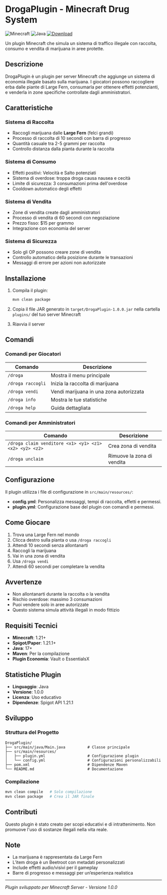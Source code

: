 # DrogaPlugin - Minecraft Drug System
![Minecraft](https://img.shields.io/badge/Minecraft-1.20%2B-5fbdff?style=for-the-badge&logo=minecraft)
![Java](https://img.shields.io/badge/Java-17%2B-f89820?style=for-the-badge&logo=openjdk)
[![Download](https://img.shields.io/badge/Download-DrogaPlugin.jar-success?style=for-the-badge&logo=github)](https://github.com/youness998/Droga-systems/releases/tag/v1.0)


Un plugin Minecraft che simula un sistema di traffico illegale con raccolta, consumo e vendita di marijuana in aree protette.

## Descrizione

DrogaPlugin è un plugin per server Minecraft che aggiunge un sistema di economia illegale basato sulla marijuana. I giocatori possono raccogliere erba dalle piante di Large Fern, consumarla per ottenere effetti potenzianti, e venderla in zone specifiche controllate dagli amministratori.

## Caratteristiche

### Sistema di Raccolta
- Raccogli marijuana dalle **Large Fern** (felci grandi)
- Processo di raccolta di 10 secondi con barra di progresso
- Quantità casuale tra 2-5 grammi per raccolta
- Controllo distanza dalla pianta durante la raccolta

### Sistema di Consumo
- Effetti positivi: Velocità e Salto potenziati
- Sistema di overdose: troppa droga causa nausea e cecità
- Limite di sicurezza: 3 consumazioni prima dell'overdose
- Cooldown automatico degli effetti

### Sistema di Vendita
- Zone di vendita create dagli amministratori
- Processo di vendita di 60 secondi con negoziazione
- Prezzo fisso: $15 per grammo
- Integrazione con economia del server

### Sistema di Sicurezza
- Solo gli OP possono creare zone di vendita
- Controllo automatico della posizione durante le transazioni
- Messaggi di errore per azioni non autorizzate

## Installazione

1. Compila il plugin:
   ```bash
   mvn clean package
   ```

2. Copia il file JAR generato in `target/DrogaPlugin-1.0.0.jar` nella cartella `plugins/` del tuo server Minecraft

3. Riavvia il server

## Comandi

### Comandi per Giocatori

| Comando | Descrizione |
|---------|-------------|
| `/droga` | Mostra il menu principale |
| `/droga raccogli` | Inizia la raccolta di marijuana |
| `/droga vendi` | Vendi marijuana in una zona autorizzata |
| `/droga info` | Mostra le tue statistiche |
| `/droga help` | Guida dettagliata |

### Comandi per Amministratori

| Comando | Descrizione |
|---------|-------------|
| `/droga claim venditore <x1> <y1> <z1> <x2> <y2> <z2>` | Crea zona di vendita |
| `/droga unclaim` | Rimuove la zona di vendita |

## Configurazione

Il plugin utilizza i file di configurazione in `src/main/resources/`:

- **config.yml**: Personalizza messaggi, tempi di raccolta, effetti e permessi.
- **plugin.yml**: Configurazione base del plugin con comandi e permessi.

## Come Giocare

1. Trova una Large Fern nel mondo
2. Clicca destro sulla pianta o usa `/droga raccogli`
3. Attendi 10 secondi senza allontanarti
4. Raccogli la marijuana
5. Vai in una zona di vendita
6. Usa `/droga vendi`
7. Attendi 60 secondi per completare la vendita

## Avvertenze

- Non allontanarti durante la raccolta o la vendita
- Rischio overdose: massimo 3 consumazioni
- Puoi vendere solo in aree autorizzate
- Questo sistema simula attività illegali in modo fittizio

## Requisiti Tecnici

- **Minecraft**: 1.21+
- **Spigot/Paper**: 1.21.1+
- **Java**: 17+
- **Maven**: Per la compilazione
- **Plugin Economia**: Vault o EssentialsX

## Statistiche Plugin

- **Linguaggio**: Java
- **Versione**: 1.0.0
- **Licenza**: Uso educativo
- **Dipendenze**: Spigot API 1.21.1

## Sviluppo

### Struttura del Progetto

```
DrogaPlugin/
├── src/main/java/Main.java          # Classe principale
├── src/main/resources/
│   ├── plugin.yml                   # Configurazione plugin
│   └── config.yml                   # Configurazioni personalizzabili
├── pom.xml                          # Dipendenze Maven
└── README.md                        # Documentazione
```

### Compilazione

```bash
mvn clean compile   # Solo compilazione
mvn clean package   # Crea il JAR finale
```

## Contributi

Questo plugin è stato creato per scopi educativi e di intrattenimento. Non promuove l'uso di sostanze illegali nella vita reale.

## Note

- La marijuana è rappresentata da Large Fern
- L’item droga è un Beetroot con metadati personalizzati
- Include effetti audio/visivi per il gameplay
- Barre di progresso e messaggi per un’esperienza realistica

---

*Plugin sviluppato per Minecraft Server - Versione 1.0.0*
